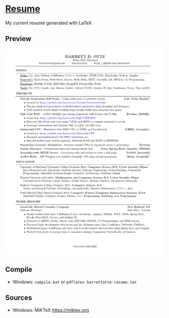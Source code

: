 # [Resume](https://github.com/barrettotte/Resume/blob/master/barrettotte-resume.pdf)

My current resume generated with LaTeX


## Preview

![preview](https://github.com/barrettotte/Resume/blob/master/preview.PNG)


## Compile
* Windows: ```compile.bat``` or ```pdflatex barrettotte-resume.tex```


## Sources
* Windows: MiKTeX https://miktex.org